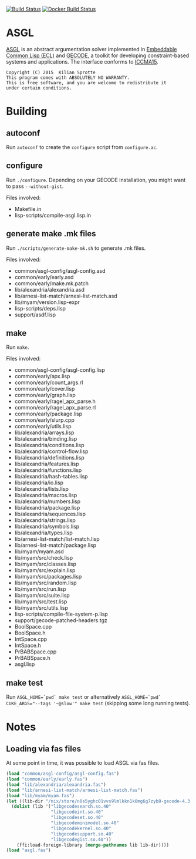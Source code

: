 [![Build Status](https://travis-ci.org/kisp/asgl.svg?branch=master)](https://travis-ci.org/kisp/asgl)
[![Docker Build Status](http://hubstatus.container42.com/kisp/asgl)](https://registry.hub.docker.com/u/kisp/asgl)

# ASGL

[ASGL](https://github.com/kisp/asgl#asgl) is an abstract argumentation
solver implemented in
[Embeddable Common Lisp (ECL)](http://cliki.net/ecl) and
[GECODE](http://www.gecode.org/), a toolkit for developing
constraint-based systems and applications. The interface conforms to
[ICCMA15](http://argumentationcompetition.org/2015/rules.html).

    Copyright (C) 2015  Kilian Sprotte
    This program comes with ABSOLUTELY NO WARRANTY.
    This is free software, and you are welcome to redistribute it
    under certain conditions.

# Building

## autoconf

Run `autoconf` to create the `configure` script from `configure.ac`.

## configure

Run `./configure`. Depending on your GECODE installation, you might want to pass `--without-gist`.

Files involved:

- Makefile.in
- lisp-scripts/compile-asgl.lisp.in

## generate make .mk files

Run `./scripts/generate-make-mk.sh` to generate .mk files.

Files involved:

- common/asgl-config/asgl-config.asd                                                       
- common/early/early.asd                                                                   
- common/early/make.mk.patch                                                               
- lib/alexandria/alexandria.asd                                                            
- lib/arnesi-list-match/arnesi-list-match.asd                                              
- lib/myam/version.lisp-expr                                                               
- lisp-scripts/deps.lisp                                                                   
- support/asdf.lisp                                                                        


## make

Run `make`.

Files involved:

- common/asgl-config/asgl-config.lisp
- common/early/apx.lisp
- common/early/count_args.rl
- common/early/cover.lisp
- common/early/graph.lisp
- common/early/ragel_apx_parse.h
- common/early/ragel_apx_parse.rl
- common/early/package.lisp
- common/early/slurp.cpp
- common/early/utils.lisp
- lib/alexandria/arrays.lisp
- lib/alexandria/binding.lisp
- lib/alexandria/conditions.lisp
- lib/alexandria/control-flow.lisp
- lib/alexandria/definitions.lisp
- lib/alexandria/features.lisp
- lib/alexandria/functions.lisp
- lib/alexandria/hash-tables.lisp
- lib/alexandria/io.lisp
- lib/alexandria/lists.lisp
- lib/alexandria/macros.lisp
- lib/alexandria/numbers.lisp
- lib/alexandria/package.lisp
- lib/alexandria/sequences.lisp
- lib/alexandria/strings.lisp
- lib/alexandria/symbols.lisp
- lib/alexandria/types.lisp
- lib/arnesi-list-match/list-match.lisp
- lib/arnesi-list-match/package.lisp
- lib/myam/myam.asd
- lib/myam/src/check.lisp
- lib/myam/src/classes.lisp
- lib/myam/src/explain.lisp
- lib/myam/src/packages.lisp
- lib/myam/src/random.lisp
- lib/myam/src/run.lisp
- lib/myam/src/suite.lisp
- lib/myam/src/test.lisp
- lib/myam/src/utils.lisp
- lisp-scripts/compile-file-system-p.lisp
- support/gecode-patched-headers.tgz
- BoolSpace.cpp
- BoolSpace.h
- IntSpace.cpp
- IntSpace.h
- PrBABSpace.cpp
- PrBABSpace.h
- asgl.lisp


## make test

Run ```ASGL_HOME=`pwd` make test``` or alternatively
```ASGL_HOME=`pwd` CUKE_ARGS="--tags '~@slow'" make test``` (skipping
some long running tests).

# Notes

## Loading via fas files

At some point in time, it was possible to load ASGL via fas files.

``` lisp
(load "common/asgl-config/asgl-config.fas")
(load "common/early/early.fas")
(load "lib/alexandria/alexandria.fas")
(load "lib/arnesi-list-match/arnesi-list-match.fas")
(load "lib/myam/myam.fas")
(let ((lib-dir "/nix/store/n8s5yghc01vvs9lmlkkn1k0mg6g7zyb8-gecode-4.3.3/lib/"))
  (dolist (lib '("libgecodesearch.so.40"
                 "libgecodeint.so.40"
                 "libgecodeset.so.40"
                 "libgecodeminimodel.so.40"
                 "libgecodekernel.so.40"
                 "libgecodesupport.so.40"
                 "libgecodegist.so.40"))
    (ffi:load-foreign-library (merge-pathnames lib lib-dir))))
(load "asgl.fas")
```
